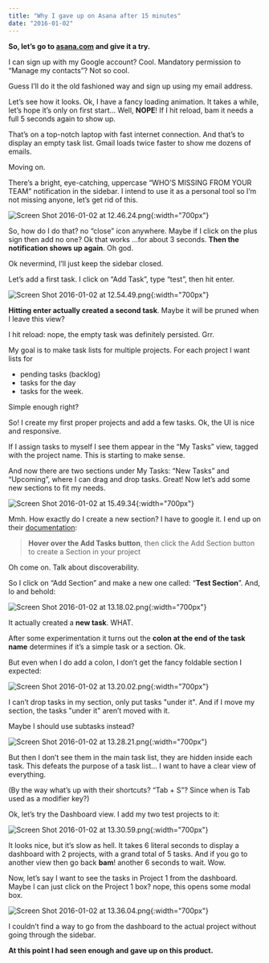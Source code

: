 ```yaml
---
title: "Why I gave up on Asana after 15 minutes"
date: "2016-01-02"
---
```


**So, let’s go to [asana.com](https://app.asana.com/) and give it a try.**

I can sign up with my Google account? Cool. Mandatory permission to “Manage my contacts”? Not so cool.

Guess I’ll do it the old fashioned way and sign up using my email address.

Let’s see how it looks. Ok, I have a fancy loading animation. It takes a while, let’s hope it’s only on first start... Well, **NOPE**! If I hit reload, bam it needs a full 5 seconds again to show up.

That’s on a top-notch laptop with fast internet connection. And that’s to display an empty task list. Gmail loads twice faster to show me dozens of emails.

Moving on.

There’s a bright, eye-catching, uppercase “WHO’S MISSING FROM YOUR TEAM” notification in the sidebar. I intend to use it as a personal tool so I’m not missing anyone, let’s get rid of this.

![Screen Shot 2016-01-02 at 12.46.24.png](https://lh4.googleusercontent.com/-reYsx7UojluhusWcAZ32OpKvbrEtbaaY-I5aPsb4D6I66wkan2jcfHFYP9rJ417rY1lylCmJcV7hzuHCUjynJjHEipyVWFHBEp1PgAchghNwL9DKGJpP_LvwpGBWJxz_b3cJ9AY){:width="700px"}

So, how do I do that? no “close” icon anywhere. Maybe if I click on the plus sign then add no one? Ok that works …for about 3 seconds. **Then the notification shows up again**. Oh god.

Ok nevermind, I’ll just keep the sidebar closed.

Let’s add a first task. I click on “Add Task”, type “test”, then hit enter.

![Screen Shot 2016-01-02 at 12.54.49.png](https://lh3.googleusercontent.com/KPbnXQ0yzRFEE6hnswAa-oxZv0TyUMOMK7sYCXktiQmF1A1u7kOMsGJlgZNZDEZgHUd4sCSzyOpxoG0eJ9RycYEs-QsHp6WoWELaqXiydofTQieUPIHnIuZZMq93Fw_FpvsZl444){:width="700px"}

**Hitting enter actually created a second task**. Maybe it will be pruned when I leave this view?

I hit reload: nope, the empty task was definitely persisted. Grr.

My goal is to make task lists for multiple projects. For each project I want lists for

- pending tasks (backlog)
- tasks for the day
- tasks for the week.

Simple enough right?

So! I create my first proper projects and add a few tasks. Ok, the UI is nice and responsive.

If I assign tasks to myself I see them appear in the “My Tasks” view, tagged with the project name. This is starting to make sense.

And now there are two sections under My Tasks: “New Tasks” and “Upcoming”, where I can drag and drop tasks. Great! Now let’s add some new sections to fit my needs.

![Screen Shot 2016-01-02 at 15.49.34](http://lumakey.net/wp-content/uploads/2016/01/Screen-Shot-2016-01-02-at-15.49.34-1024x446.png){:width="700px"}

Mmh. How exactly do I create a new section? I have to google it. I end up on their [documentation](https://asana.com/guide/help/projects/sections):

> **Hover over the Add Tasks button**, then click the Add Section button to create a Section in your project

Oh come on. Talk about discoverability.

So I click on “Add Section” and make a new one called: “**Test Section**”. And, lo and behold:

![Screen Shot 2016-01-02 at 13.18.02.png](https://lh4.googleusercontent.com/3d-d4Vqir9i6SQ8f_SfajtLhWXW4ONIlk7ueY7Hi6N4lYwIZnIxmMVv92WOrQXR-9RBPwYYaHLmwURgqrC-Ju97BzstzJWi-XjdOV55W0Th-Ew6R6KW7dkHa3hPAo5VvCEDBGEtr){:width="700px"}

It actually created a **new task**. WHAT.

After some experimentation it turns out the **colon at the end of the task name** determines if it’s a simple task or a section. Ok.

But even when I do add a colon, I don’t get the fancy foldable section I expected:

![Screen Shot 2016-01-02 at 13.20.02.png](https://lh5.googleusercontent.com/ZZjsJJlVQT0VALnJbwOEF3YLy1UQSC1Acuc9V3nT1cdTMAzc7fuhYQ_o76a0GF8fmYy2Jmz1he_fNbw4ZoBNjDtz0J0h1mmfsElLNYTGxyMWNLgN59FVwN7Y1RMM1L_yIoiLX5lb){:width="700px"}

I can’t drop tasks in my section, only put tasks "under it". And if I move my section, the tasks "under it" aren’t moved with it.

Maybe I should use subtasks instead?

![Screen Shot 2016-01-02 at 13.28.21.png](https://lh6.googleusercontent.com/JR6g3RyvskTP3kuQSvpWxNCIyAQGUOV1HzoUc3Koa4bBgBxVV5WLQywo9TizXMMtrCen5n9UT82tL-gz0Sh_hoetSgCf1x76GWa7hb4FYkwwAWSWZvwQjxBfDM-WYKhJMc4z807b){:width="700px"}

But then I don’t see them in the main task list, they are hidden inside each task. This defeats the purpose of a task list… I want to have a clear view of everything.

(By the way what’s up with their shortcuts? “Tab + S”? Since when is Tab used as a modifier key?)

Ok, let’s try the Dashboard view. I add my two test projects to it:

![Screen Shot 2016-01-02 at 13.30.59.png](https://lh3.googleusercontent.com/n7-H-DyTOVp0OHThT8T5tT8IwEZ1o-W9cRPj8I_bXkAOKEycIGv7kbJjXOGu2clCy7kKWvZ_f9IaegujYEhQkFFKDUQELwPO0TAiOg5urpu2CmgZ2H82NMZeb1yQnmzi6NVBxjY-){:width="700px"}

It looks nice, but it’s slow as hell. It takes 6 literal seconds to display a dashboard with 2 projects, with a grand total of 5 tasks. And if you go to another view then go back **bam**! another 6 seconds to wait. Wow.

Now, let’s say I want to see the tasks in Project 1 from the dashboard. Maybe I can just click on the Project 1 box? nope, this opens some modal box.

![Screen Shot 2016-01-02 at 13.36.04.png](https://lh5.googleusercontent.com/CIdwEJ1nOK8kiMsEXbN1sETckZX80xAtKDpH-YfYoU1mDRxR3ShqY3ONimwxd0JjfrSim5yFV2w3DPaI5WO_os0qSzcFRXKvxaoP-7PoSwj9ZBpmxtmwZPXh33iwAl03h4HDf3Vi){:width="700px"}

I couldn’t find a way to go from the dashboard to the actual project without going through the sidebar.

**At this point I had seen enough and gave up on this product.**
